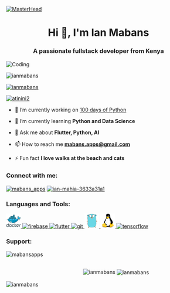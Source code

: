 [![MasterHead](https://media.giphy.com/media/CrFLL3CnRpw5ddlBMm/giphy.gif)](https://media.giphy.com/media/CrFLL3CnRpw5ddlBMm/giphy.gif)
<h1 align="center">Hi 👋, I'm Ian Mabans</h1>
<h3 align="center">A passionate fullstack developer from Kenya</h3>
<img align="center" alt="Coding" width="400" src="https://media.giphy.com/media/PI3QGKFN6XZUCMMqJm/giphy.gif">

<p align="left"> <img src="https://komarev.com/ghpvc/?username=ianmabans&label=Profile%20views&color=0e75b6&style=flat" alt="ianmabans" /> </p>

<p align="left"> <a href="https://github.com/ryo-ma/github-profile-trophy"><img src="https://github-profile-trophy.vercel.app/?username=ianmabans" alt="ianmabans" /></a> </p>

<p align="left"> <a href="https://twitter.com/atinini2" target="blank"><img src="https://img.shields.io/twitter/follow/atinini2?logo=twitter&style=for-the-badge" alt="atinini2" /></a> </p>

- 🔭 I’m currently working on [100 days of Python](https://github.com/IanMabans/python1)

- 🌱 I’m currently learning **Python and Data Science**

- 💬 Ask me about **Flutter, Python, AI**

- 📫 How to reach me **mabans.apps@gmail.com**

- ⚡ Fun fact **I love walks at the beach and cats**

<h3 align="left">Connect with me:</h3>
<p align="left">
<a href="https://twitter.com/mabans_apps" target="blank"><img align="center" src="https://raw.githubusercontent.com/rahuldkjain/github-profile-readme-generator/master/src/images/icons/Social/twitter.svg" alt="mabans_apps" height="30" width="40" /></a>
<a href="https://linkedin.com/in/ian-mahia-3633a31a1" target="blank"><img align="center" src="https://raw.githubusercontent.com/rahuldkjain/github-profile-readme-generator/master/src/images/icons/Social/linked-in-alt.svg" alt="ian-mahia-3633a31a1" height="30" width="40" /></a>
</p>

<h3 align="left">Languages and Tools:</h3>
<p align="left"> <a href="https://www.docker.com/" target="_blank" rel="noreferrer"> <img src="https://raw.githubusercontent.com/devicons/devicon/master/icons/docker/docker-original-wordmark.svg" alt="docker" width="40" height="40"/> </a> <a href="https://firebase.google.com/" target="_blank" rel="noreferrer"> <img src="https://www.vectorlogo.zone/logos/firebase/firebase-icon.svg" alt="firebase" width="40" height="40"/> </a> <a href="https://flutter.dev" target="_blank" rel="noreferrer"> <img src="https://www.vectorlogo.zone/logos/flutterio/flutterio-icon.svg" alt="flutter" width="40" height="40"/> </a> <a href="https://git-scm.com/" target="_blank" rel="noreferrer"> <img src="https://www.vectorlogo.zone/logos/git-scm/git-scm-icon.svg" alt="git" width="40" height="40"/> </a> <a href="https://golang.org" target="_blank" rel="noreferrer"> <img src="https://raw.githubusercontent.com/devicons/devicon/master/icons/go/go-original.svg" alt="go" width="40" height="40"/> </a> <a href="https://www.linux.org/" target="_blank" rel="noreferrer"> <img src="https://raw.githubusercontent.com/devicons/devicon/master/icons/linux/linux-original.svg" alt="linux" width="40" height="40"/> </a> <a href="https://www.tensorflow.org" target="_blank" rel="noreferrer"> <img src="https://www.vectorlogo.zone/logos/tensorflow/tensorflow-icon.svg" alt="tensorflow" width="40" height="40"/> </a> </p>

<h3 align="left">Support:</h3>
<p><a href="https://www.buymeacoffee.com/mabansapps"> <img align="left" src="https://cdn.buymeacoffee.com/buttons/v2/default-yellow.png" height="50" width="210" alt="mabansapps" /></a></p><br><br>

<p><img align="left" src="https://github-readme-stats.vercel.app/api/top-langs?username=ianmabans&show_icons=true&locale=en&layout=compact" alt="ianmabans" /></p>

<p>&nbsp;<img align="center" src="https://github-readme-stats.vercel.app/api?username=ianmabans&show_icons=true&locale=en" alt="ianmabans" /></p>

<p><img align="center" src="https://github-readme-streak-stats.herokuapp.com/?user=ianmabans&" alt="ianmabans" /></p>

